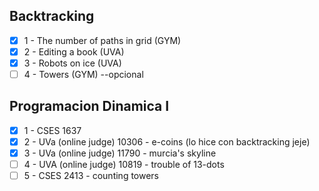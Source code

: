 ## Backtracking
- [x] 1 - The number of paths in grid (GYM)
- [x] 2 - Editing a book (UVA)
- [x] 3 - Robots on ice (UVA)
- [ ] 4 - Towers (GYM) --opcional

## Programacion Dinamica I
- [x] 1 - CSES 1637
- [x] 2 - UVa (online judge) 10306 - e-coins (lo hice con backtracking jeje)
- [x] 3 - UVa (online judge) 11790 - murcia's skyline
- [ ] 4 - UVA (online judge) 10819 - trouble of 13-dots
- [ ] 5 - CSES 2413 - counting towers